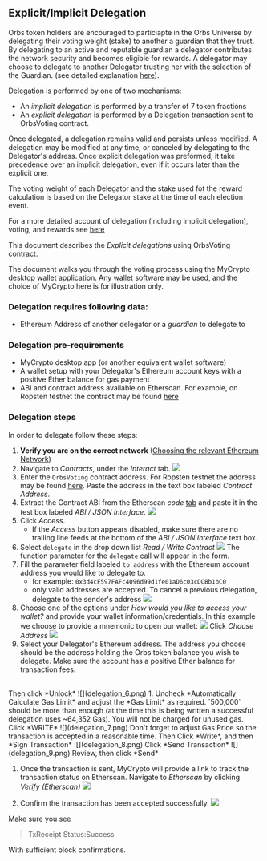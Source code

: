 ## Explicit/Implicit Delegation

Orbs token holders are encouraged to particiapte in the Orbs Universe by delegating their voting weight (stake) to another a guardian that they trust. By delegating to an active and reputable guardian a delegator contributes the network security and becomes eligible for rewards. A delegator may choose to delegate to another Delegator trusting her with the selection of the Guardian. (see detailed explanation [here][voting_explained]).  

Delegation is performed by one of two mechanisms: 
* An *implicit delegation* is performed by a transfer of 7 token fractions 
* An *explicit delegation* is performed by a Delegation transaction sent to OrbsVoting contract. 

Once delegated, a delegation remains valid and persists unless modified. A delegation may be modified at any time, or canceled by delegating to the Delegator's address. Once explicit delegation was preformed, it take precedence over an implicit delegation, even if it occurs later than the explicit one.   

The voting weight of each Delegator and the stake used fot the reward calculation is based on the Delegator stake at the time of each election event.

For a more detailed account of delegation (including implicit delegation), voting, and rewards see [here][voting_explained]

This document describes the *Explicit delegations* using OrbsVoting contract.

The document walks you through the voting process using the MyCrypto desktop wallet application.
Any wallet software may be used, and the choice of MyCrypto here is for illustration only.

[voting_explained]: http://broken

### Delegation requires following data:
- Ethereum Address of another delegator or a *guardian* to delegate to

### Delegation pre-requirements
 - MyCrypto desktop app (or another equivalent wallet software)
 - A wallet setup with your Delegator's Ethereum account keys with a positive Ether balance for gas payment
 - ABI and contract address available on Etherscan. For example, on Ropsten testnet the contract may be found [here][1] 

### Delegation steps

In order to delegate follow these steps:

1. **Verify you are on the correct network** ([Choosing the relevant Ethereum Network](./choosing_the_network.md))
2. Navigate to *Contracts*, under the *Interact* tab.
![](./voting_1.png)
1. Enter the `OrbsVoting` contract address. For Ropsten testnet the address may be found [here][1]. Paste the address in the text box labeled *Contract Address*.
1. Extract the Contract ABI from the Etherscan *code* [tab][1] and paste it in the test box labeled *ABI / JSON Interface*. 
![](./voting_2.png)
1. Click *Access*.
   * If the *Access* button appears disabled, make sure there are no trailing line feeds at the bottom of the *ABI / JSON Interface* text box.
1. Select `delegate` in the drop down list *Read / Write Contract*
![](delegation_3.png)
The function parameter for the `delegate` call will appear in the form.
1. Fill the parameter field labeled `to address`
with the Ethereum account address you would like to delegate to.
    - for example: `0x3d4cF597FAFc4096d99d1fe01aD6c03cDCBb1bC0`
    - only valid addresses are accepted. To cancel a previous delegation, delegate to the sender's address
![](delegation_4.png)
1. Choose one of the options under *How would you like to access your wallet?*
and provide your wallet information/credentials.
In this example we choose to provide a mnemonic to open our wallet:
![](./unlock_mnemonic.png)
Click *Choose Address*
![](./voting_5.png)
1. Select your Delegator's Ethereum address. 
The address you choose should be the address holding the Orbs token balance you wish to delegate.
Make sure the account has a positive Ether balance for transaction fees. 
<br>
Then click *Unlock* 
![](delegation_6.png)
1. Uncheck *Automatically Calculate Gas Limit* and adjust the *Gas Limit* as required. 
`500,000` should be more than enough (at the time this is being written a successful delegation uses 
~64,352 Gas). You will not be charged for unused gas.
<br>
Click *WRITE*
![](delegation_7.png)
Don't forget to adjust Gas Price so the transaction is accepted in a reasonable time. Then Click *Write*, and then *Sign Transaction* 
![](delegation_8.png)
Click *Send Transaction*
![](delegation_9.png)
Review, then click *Send*

1. Once the transaction is sent, MyCrypto will provide a link to track the transaction status on Etherscan.
Navigate to *Etherscan* by clicking *Verify (Etherscan)*
![](delegation_10.png)

1. Confirm the transaction has been accepted successfully.
![](delegation_11.png)
 
Make sure you see 
> TxReceipt Status:Success

With sufficient block confirmations.

[1]: https://ropsten.etherscan.io/address/0x9f313f9b21d9EAcBACF7ad0527EDC39ec3753Fba#code
